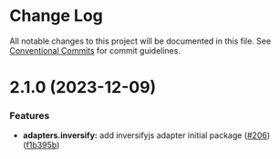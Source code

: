 # Change Log

All notable changes to this project will be documented in this file.
See [Conventional Commits](https://conventionalcommits.org) for commit guidelines.

# 2.1.0 (2023-12-09)

### Features

- **adapters.inversify:** add inversifyjs adapter initial package ([#206](https://github.com/suites-dev/suites/issues/206)) ([f1b395b](https://github.com/suites-dev/suites/commit/f1b395bf0cd7274fc8adebf1bab61d97920c2839))
